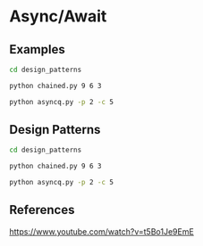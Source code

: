# Async/Await

## Examples

```bash
cd design_patterns

python chained.py 9 6 3

python asyncq.py -p 2 -c 5
```

## Design Patterns

```bash
cd design_patterns

python chained.py 9 6 3

python asyncq.py -p 2 -c 5
```

## References

https://www.youtube.com/watch?v=t5Bo1Je9EmE
